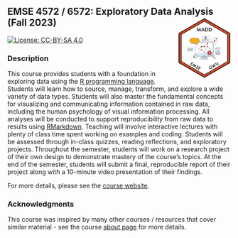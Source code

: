
<!-- README.md is generated from README.Rmd. Please edit that file -->

## EMSE 4572 / 6572: Exploratory Data Analysis (Fall 2023) <a href='https://github.com/emse-eda-gwu/2023-Fall'><img src='images/logo.png' align="right" height="139"/></a>

<!-- badges: start -->
[![License: CC-BY-SA
4.0](https://img.shields.io/badge/License-CC%20BY--SA-lightgrey)](https://creativecommons.org/licenses/by-sa/4.0/)
<!-- badges: end -->

### Description

This course provides students with a foundation in exploring data using
the [R programming language](https://www.r-project.org/). Students will
learn how to source, manage, transform, and explore a wide variety of
data types. Students will also master the fundamental concepts for
visualizing and communicating information contained in raw data,
including the human psychology of visual information processing. All
analyses will be conducted to support reproducibility from raw data to
results using [RMarkdown](https://bookdown.org/yihui/rmarkdown/).
Teaching will involve interactive lectures with plenty of class time
spent working on examples and coding. Students will be assessed through
in-class quizzes, reading reflections, and exploratory projects.
Throughout the semester, students will work on a research project of
their own design to demonstrate mastery of the course’s topics. At the
end of the semester, students will submit a final, reproducible report
of their project along with a 10-minute video presentation of their
findings.

For more details, please see the [course
website](https://eda.seas.gwu.edu/2023-Fall/).

### Acknowledgments

This course was inspired by many other courses / resources that cover
similar material - see the course [about
page](https://eda.seas.gwu.edu/2023-Fall/about.html) for more details.

